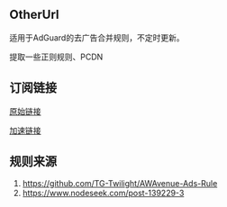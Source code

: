 ## OtherUrl

适用于AdGuard的去广告合并规则，不定时更新。

提取一些正则规则、PCDN

## 订阅链接

[原始链接](https://raw.githubusercontent.com/npcola/OtherUrl/refs/heads/master/OtherUrl.txt)

[加速链接](https://ghp.ci/https://raw.githubusercontent.com/npcola/OtherUrl/refs/heads/master/OtherUrl.txt)

## 规则来源

1. https://github.com/TG-Twilight/AWAvenue-Ads-Rule
2. https://www.nodeseek.com/post-139229-3